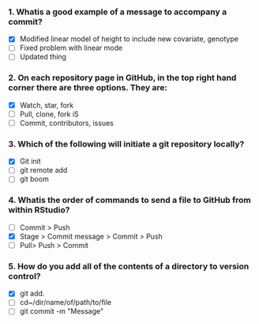 ### 1. Whatis a good example of a message to accompany a commit?
- [x] Modified linear model of height to include new covariate, genotype
- [ ] Fixed problem with linear mode
- [ ] Updated thing

### 2. On each repository page in GitHub, in the top right hand corner there are three options. They are:

- [x] Watch, star, fork
- [ ] Pull, clone, fork iS
- [ ] Commit, contributors, issues

### 3. Which of the following will initiate a git repository locally?
- [x] Git init
- [ ] git remote add
- [ ] git boom

### 4. Whatis the order of commands to send a file to GitHub from within RStudio?

- [ ] Commit > Push
- [x] Stage > Commit message > Commit > Push
- [ ] Pull> Push > Commit

### 5. How do you add all of the contents of a directory to version control?
- [x] git add.
- [ ] cd~/dir/name/of/path/to/file
- [ ] git commit -m "Message"
